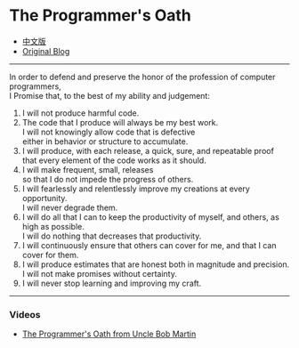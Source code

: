 # The Programmer's Oath

- [中文版](README_CN.md)
- [Original Blog](https://blog.cleancoder.com/uncle-bob/2015/11/18/TheProgrammersOath.html)

------

In order to defend and preserve the honor of the profession of computer programmers,  
I Promise that, to the best of my ability and judgement:

1. I will not produce harmful code.
2. The code that I produce will always be my best work.  
   I will not knowingly allow code that is defective  
   either in behavior or structure to accumulate.
3. I will produce, with each release, a quick, sure, and repeatable proof  
   that every element of the code works as it should.
4. I will make frequent, small, releases  
   so that I do not impede the progress of others.
5. I will fearlessly and relentlessly improve my creations at every opportunity.  
   I will never degrade them.
6. I will do all that I can to keep the productivity of myself, and others, as high as possible.  
   I will do nothing that decreases that productivity.
7. I will continuously ensure that others can cover for me, and that I can cover for them.
8. I will produce estimates that are honest both in magnitude and precision.  
   I will not make promises without certainty.
9. I will never stop learning and improving my craft.

------

### Videos

- [The Programmer's Oath from Uncle Bob Martin](https://www.youtube.com/watch?v=2xSjD8PXjFg&list=PLWKjhJtqVAbn5emQ3RRG8gEBqkhf_5vxD)
